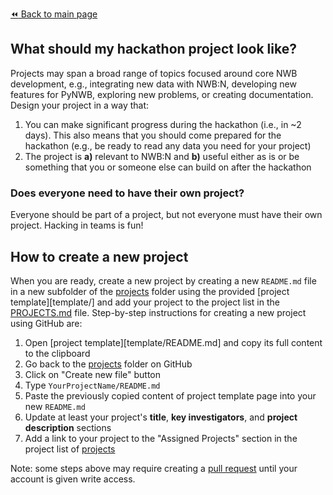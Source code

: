 [:rewind: Back to main page](../README.md)

## What should my hackathon project look like?

Projects may span a broad range of topics focused around core NWB development, e.g., integrating new data with NWB:N, developing new features for PyNWB, exploring new problems, or creating documentation. Design your project in a way that:
  1. You can make significant progress during the hackathon (i.e., in ~2 days). This also means that you should come prepared for the hackathon (e.g., be ready to read any data you need for your project)
  1. The project is **a)** relevant to NWB:N and **b)** useful either as is or be something that you or someone else can build on after the hackathon

### Does everyone need to have their own project?

Everyone should be part of a project, but not everyone must have their own project. Hacking in teams is fun!

## How to create a new project

When you are ready, create a new project by creating a new `README.md` file in a new subfolder of the [projects](.) folder using the provided [project template][template/] and add your project to the project list in the [PROJECTS.md](PROJECTS.md) file. Step-by-step instructions for creating a new project using GitHub are:

1. Open [project template][template/README.md] and copy its full content to the clipboard
1. Go back to the [projects](https://github.com/NeurodataWithoutBorders/nwb_hackathons/tree/master/HCK06_2019_Janelia/projects) folder on GitHub
1. Click on "Create new file" button
1. Type `YourProjectName/README.md`
1. Paste the previously copied content of project template page into your new `README.md`
1. Update at least your project's **title**, **key investigators**, and **project description** sections
1. Add a link to your project to the "Assigned Projects" section in the project list of [projects](PROJECTS.md)

Note: some steps above may require creating a [pull request](https://help.github.com/articles/creating-a-pull-request/) until your account is given write access.

[project-description-template]: https://raw.githubusercontent.com/NeurodataWithoutBorders/nwb_hackathons/master/HCK06_2019_Janelia/projects/template/README.md

